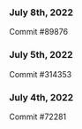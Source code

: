 ### July 8th, 2022

Commit #89876

### July 5th, 2022

Commit #314353


### July 4th, 2022

Commit #72281
